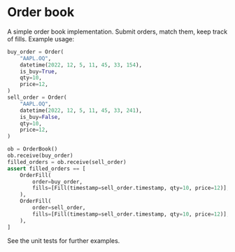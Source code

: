 Order book
==========

A simple order book implementation. Submit orders, match them, keep track of
fills. Example usage:

```python
buy_order = Order(
    "AAPL.OQ",
    datetime(2022, 12, 5, 11, 45, 33, 154),
    is_buy=True,
    qty=10,
    price=12,
)
sell_order = Order(
    "AAPL.OQ",
    datetime(2022, 12, 5, 11, 45, 33, 241),
    is_buy=False,
    qty=10,
    price=12,
)

ob = OrderBook()
ob.receive(buy_order)
filled_orders = ob.receive(sell_order)
assert filled_orders == [
    OrderFill(
        order=buy_order,
        fills=[Fill(timestamp=sell_order.timestamp, qty=10, price=12)],
    ),
    OrderFill(
        order=sell_order,
        fills=[Fill(timestamp=sell_order.timestamp, qty=10, price=12)],
    ),
]
```

See the unit tests for further examples.